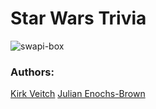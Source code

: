 # Star Wars Trivia

![swapi-box](https://user-images.githubusercontent.com/48660739/66855177-51407600-ef72-11e9-9495-67acf3012bae.png)

### Authors: 
[Kirk Veitch](www.github.com/KVeitch)
[Julian Enochs-Brown](www.github.com/julianenochs)
